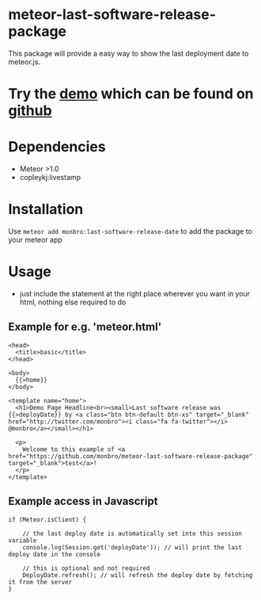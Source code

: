 meteor-last-software-release-package
====================================

This package will provide a easy way to show the last deployment date to meteor.js.

# Try the [demo](http://meteor-last-software-release-package.meteor.com) which can be found on [github](https://github.com/monbro/meteor-last-software-release-package/tree/master/examples/basic)

# Dependencies

* Meteor >1.0
* copleykj:livestamp

# Installation

Use `meteor add monbro:last-software-release-date` to add the package to your meteor app

# Usage

* just include the statement at the right place wherever you want in your html, nothing else required to do

## Example for e.g. 'meteor.html'

```
<head>
  <title>basic</title>
</head>

<body>
  {{>home}}
</body>

<template name="home">
  <h1>Demo Page Headline<br><small>Last software release was {{>deployDate}} by <a class="btn btn-default btn-xs" target="_blank" href="http://twitter.com/monbro"><i class="fa fa-twitter"></i> @monbro</a></small></h1>

  <p>
    Welcome to this example of <a href="https://github.com/monbro/meteor-last-software-release-package" target="_blank">test</a>!
  </p>
</template>
```

## Example access in Javascript

```
if (Meteor.isClient) {

    // the last deploy date is automatically set into this session variable
    console.log(Session.get('deployDate')); // will print the last deploy date in the console

    // this is optional and not required
    DeployDate.refresh(); // will refresh the deploy date by fetching it from the server
}
```
